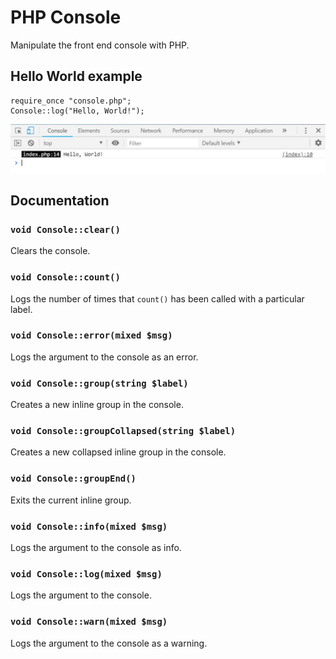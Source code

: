 # PHP Console
Manipulate the front end console with PHP.

## Hello World example
```
require_once "console.php";
Console::log("Hello, World!");
```
![Screenshot](Hello%2C%20World!.jpg)

## Documentation

### `void Console::clear()`
Clears the console.

### `void Console::count()`
Logs the number of times that `count()` has been called with a particular label.

### `void Console::error(mixed $msg)`
Logs the argument to the console as an error.

### `void Console::group(string $label)`
Creates a new inline group in the console.

### `void Console::groupCollapsed(string $label)`
Creates a new collapsed inline group in the console.

### `void Console::groupEnd()`
Exits the current inline group.

### `void Console::info(mixed $msg)`
Logs the argument to the console as info.

### `void Console::log(mixed $msg)`
Logs the argument to the console.

### `void Console::warn(mixed $msg)`
Logs the argument to the console as a warning.
